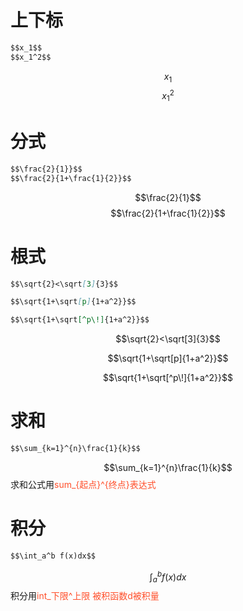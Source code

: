 <script type="text/javascript" src="http://cdn.mathjax.org/mathjax/latest/MathJax.js?config=default"></script>
# 上下标
```markdown
$$x_1$$
$$x_1^2$$
```
$$x_1$$
$$x_1^2$$
# 分式
```markdown
$$\frac{2}{1}}$$
$$\frac{2}{1+\frac{1}{2}}$$
```
$$\frac{2}{1}$$
$$\frac{2}{1+\frac{1}{2}}$$
# 根式
```markdown
$$\sqrt{2}<\sqrt[3]{3}$$

$$\sqrt{1+\sqrt[p]{1+a^2}}$$

$$\sqrt{1+\sqrt[^p\!]{1+a^2}}$$
```
$$\sqrt{2}<\sqrt[3]{3}$$

$$\sqrt{1+\sqrt[p]{1+a^2}}$$

$$\sqrt{1+\sqrt[^p\!]{1+a^2}}$$
# 求和
```markdown
$$\sum_{k=1}^{n}\frac{1}{k}$$
```
$$\sum_{k=1}^{n}\frac{1}{k}$$
求和公式用<font color="#ff502c">sum_{起点}^{终点}表达式</font>
# 积分
```markdown
$$\int_a^b f(x)dx$$
```
$$\int_a^b f(x)dx$$
积分用<font color="#ff502c">int_下限^上限 被积函数d被积量</font>